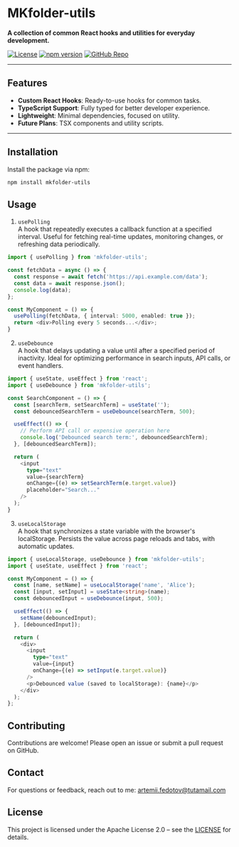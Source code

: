# MKfolder-utils

**A collection of common React hooks and utilities for everyday development.**

[![License](https://img.shields.io/badge/License-Apache_2.0-blue.svg)](https://opensource.org/licenses/Apache-2.0)
[![npm version](https://badge.fury.io/js/mkfolder-utils.svg)](https://badge.fury.io/js/mkfolder-utils)
[![GitHub Repo](https://img.shields.io/badge/GitHub-Repository-blue)](https://github.com/Makefolder/react-utils)

---

## Features

- **Custom React Hooks**: Ready-to-use hooks for common tasks.
- **TypeScript Support**: Fully typed for better developer experience.
- **Lightweight**: Minimal dependencies, focused on utility.
- **Future Plans**: TSX components and utility scripts.

---

## Installation

Install the package via npm:

```bash
npm install mkfolder-utils
```

## Usage

1. `usePolling`  
   A hook that repeatedly executes a callback function at a specified interval. Useful for fetching real-time updates, monitoring changes, or refreshing data periodically.

```ts
import { usePolling } from 'mkfolder-utils';

const fetchData = async () => {
  const response = await fetch('https://api.example.com/data');
  const data = await response.json();
  console.log(data);
};

const MyComponent = () => {
  usePolling(fetchData, { interval: 5000, enabled: true });
  return <div>Polling every 5 seconds...</div>;
}
```

2. `useDebounce`  
   A hook that delays updating a value until after a specified period of inactivity. Ideal for optimizing performance in search inputs, API calls, or event handlers.

```ts
import { useState, useEffect } from 'react';
import { useDebounce } from 'mkfolder-utils';

const SearchComponent = () => {
  const [searchTerm, setSearchTerm] = useState('');
  const debouncedSearchTerm = useDebounce(searchTerm, 500);

  useEffect(() => {
    // Perform API call or expensive operation here
    console.log('Debounced search term:', debouncedSearchTerm);
  }, [debouncedSearchTerm]);

  return (
    <input
      type="text"
      value={searchTerm}
      onChange={(e) => setSearchTerm(e.target.value)}
      placeholder="Search..."
    />
  );
}
```

3. `useLocalStorage`  
   A hook that synchronizes a state variable with the browser's localStorage. Persists the value across page reloads and tabs, with automatic updates.

```ts
import { useLocalStorage, useDebounce } from 'mkfolder-utils';
import { useState, useEffect } from 'react';

const MyComponent = () => {
  const [name, setName] = useLocalStorage('name', 'Alice');
  const [input, setInput] = useState<string>(name);
  const debouncedInput = useDebounce(input, 500);

  useEffect(() => {
    setName(debouncedInput);
  }, [debouncedInput]);

  return (
    <div>
      <input
        type="text"
        value={input}
        onChange={(e) => setInput(e.target.value)}
      />
      <p>Debounced value (saved to localStorage): {name}</p>
    </div>
  );
};
```

## Contributing

Contributions are welcome! Please open an issue or submit a pull request on GitHub.

## Contact

For questions or feedback, reach out to me: [artemii.fedotov@tutamail.com](mailto:artemii.fedotov@tutamail.com)

## License

This project is licensed under the Apache License 2.0 – see the [LICENSE](https://choosealicense.com/licenses/apache-2.0) for details.
